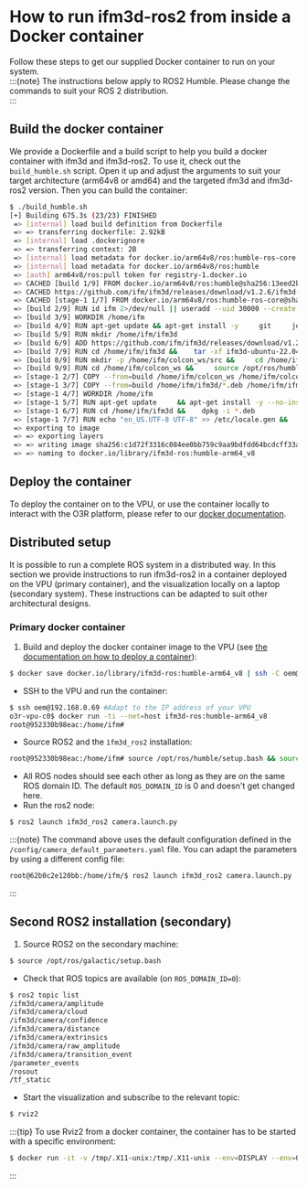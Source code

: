 # How to run ifm3d-ros2 from inside a Docker container

Follow these steps to get our supplied Docker container to run on your system.  
:::{note}
The instructions below apply to ROS2 Humble. Please change the commands to suit your ROS 2 distribution.  
:::
## Build the docker container
We provide a Dockerfile and a build script to help you build a docker container with ifm3d and ifm3d-ros2. To use it, check out the `build_humble.sh` script. Open it up and adjust the arguments to suit your target architecture (arm64v8 or amd64) and the targeted ifm3d and ifm3d-ros2 version. Then you can build the container:

```bash
$ ./build_humble.sh
[+] Building 675.3s (23/23) FINISHED                                                                                                                                         
 => [internal] load build definition from Dockerfile                                                                                                                    0.0s
 => => transferring dockerfile: 2.92kB                                                                                                                                  0.0s
 => [internal] load .dockerignore                                                                                                                                       0.0s
 => => transferring context: 2B                                                                                                                                         0.0s
 => [internal] load metadata for docker.io/arm64v8/ros:humble-ros-core                                                                                                  1.1s
 => [internal] load metadata for docker.io/arm64v8/ros:humble                                                                                                           0.9s
 => [auth] arm64v8/ros:pull token for registry-1.docker.io                                                                                                              0.0s
 => CACHED [build 1/9] FROM docker.io/arm64v8/ros:humble@sha256:13eed2b61402a7be4dcfb1463398966f27fe807e81e447456d167627ce9ee8ee                                        0.0s
 => CACHED https://github.com/ifm/ifm3d/releases/download/v1.2.6/ifm3d-ubuntu-22.04-arm64-debs_1.2.6.tar                                                                0.6s
 => CACHED [stage-1 1/7] FROM docker.io/arm64v8/ros:humble-ros-core@sha256:b58d5d27371fac49e2d50649cb37effa390a3f854a473689a333c44e64a66f81                             0.0s
 => [build 2/9] RUN id ifm 2>/dev/null || useradd --uid 30000 --create-home -s /bin/bash -U ifm                                                                         0.5s
 => [build 3/9] WORKDIR /home/ifm                                                                                                                                       0.0s
 => [build 4/9] RUN apt-get update && apt-get install -y     git     jq     libxmlrpc-c++8-dev     libproj-dev     build-essential     coreutils     cmake     wget   172.1s
 => [build 5/9] RUN mkdir /home/ifm/ifm3d                                                                                                                               0.5s
 => [build 6/9] ADD https://github.com/ifm/ifm3d/releases/download/v1.2.6/ifm3d-ubuntu-22.04-arm64-debs_1.2.6.tar /home/ifm/ifm3d                                       0.0s 
 => [build 7/9] RUN cd /home/ifm/ifm3d &&    tar -xf ifm3d-ubuntu-22.04-arm64-debs_1.2.6.tar &&      dpkg -i *.deb                                                      2.1s 
 => [build 8/9] RUN mkdir -p /home/ifm/colcon_ws/src &&     cd /home/ifm/colcon_ws/src &&     git clone https://github.com/ifm/ifm3d-ros2.git -b lm_humble_tests --sin  4.2s 
 => [build 9/9] RUN cd /home/ifm/colcon_ws &&     source /opt/ros/humble/setup.bash &&     colcon build --cmake-  242.8s 
 => [stage-1 2/7] COPY --from=build /home/ifm/colcon_ws /home/ifm/colcon_ws                                                                                             0.1s 
 => [stage-1 3/7] COPY --from=build /home/ifm/ifm3d/*.deb /home/ifm/ifm3d/                                                                                              0.0s 
 => [stage-1 4/7] WORKDIR /home/ifm                                                                                                                                     0.0s 
 => [stage-1 5/7] RUN apt-get update     && apt-get install -y --no-install-recommends     libxmlrpc-c++8v5     locales     sudo     libssl-dev     libgoogle-glog0v  238.2s 
 => [stage-1 6/7] RUN cd /home/ifm/ifm3d &&    dpkg -i *.deb                                                                                                            2.1s 
 => [stage-1 7/7] RUN echo "en_US.UTF-8 UTF-8" >> /etc/locale.gen &&     locale-gen en_US.UTF-8 &&     /usr/sbin/update-locale LANG=en_US.UTF-8                         7.1s 
 => exporting to image                                                                                                                                                  3.3s 
 => => exporting layers                                                                                                                                                 3.3s 
 => => writing image sha256:c1d72f3316c084ee0bb759c9aa9bdfdd64bcdcff33a3011efeadcf6f38815160                                                                            0.0s 
 => => naming to docker.io/library/ifm3d-ros:humble-arm64_v8
```
## Deploy the container
To deploy the container on to the VPU, or use the container locally to interact with the O3R platform, please refer to our [docker documentation](../../../documentation/SoftwareInterfaces/Docker/index_docker.md).

## Distributed setup
It is possible to run a complete ROS system in a distributed way. In this section we provide instructions to run ifm3d-ros2 in a container deployed on the VPU (primary container), and the visualization locally on a laptop (secondary system). 
These instructions can be adapted to suit other architectural designs.

### Primary docker container

1. Build and deploy the docker container image to the VPU (see [the documentation on how to deploy a container](../../../documentation/SoftwareInterfaces/Docker/deployVPU.md)):
```bash
$ docker save docker.io/library/ifm3d-ros:humble-arm64_v8 | ssh -C oem@192.168.0.69 docker load
```
- SSH to the VPU and run the container: 
```bash
$ ssh oem@192.168.0.69 #Adapt to the IP address of your VPU
o3r-vpu-c0$ docker run -ti --net=host ifm3d-ros:humble-arm64_v8
root@952330b98eac:/home/ifm# 
```
-  Source ROS2 and the `ìfm3d_ros2` installation: 
```bash
root@952330b98eac:/home/ifm# source /opt/ros/humble/setup.bash && source colcon_ws/install/setup.bash 
```
- All ROS nodes should see each other as long as they are on the same ROS domain ID. The default `ROS_DOMAIN_ID` is 0 and doesn't get changed here.
- Run the ros2 node: 
```bash
$ ros2 launch ifm3d_ros2 camera.launch.py 
```

:::{note}
The command above uses the default configuration defined in the `/config/camera_default_parameters.yaml` file. You can adapt the parameters by using a different config file:
```bash
root@62b0c2e120bb:/home/ifm/$ ros2 launch ifm3d_ros2 camera.launch.py  parameter_file_directory:=config/examples parameter_file_name:=o3r_3d.yaml camera_name:=camera_3d
```
:::

## Second ROS2 installation (secondary)

1. Source ROS2 on the secondary machine: 
```bash
$ source /opt/ros/galactic/setup.bash
```
- Check that ROS topics are available (on `ROS_DOMAIN_ID=0`): 
```bash
$ ros2 topic list
/ifm3d/camera/amplitude
/ifm3d/camera/cloud
/ifm3d/camera/confidence
/ifm3d/camera/distance
/ifm3d/camera/extrinsics
/ifm3d/camera/raw_amplitude
/ifm3d/camera/transition_event
/parameter_events
/rosout
/tf_static
```
- Start the visualization and subscribe to the relevant topic:
```bash
$ rviz2
``` 

:::{tip}
To use Rviz2 from a docker container, the container has to be started with a specific environment:
```bash
$ docker run -it -v /tmp/.X11-unix:/tmp/.X11-unix --env=DISPLAY --env=QT_X11_NO_MITSHM=1 --net=host --privileged ros:humble-ros-core
```
:::